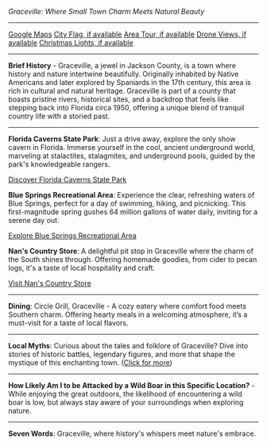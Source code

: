 *Graceville: Where Small Town Charm Meets Natural Beauty*

---

[Google Maps](https://www.google.com/maps/place/Graceville,+FL/data=!3m1!1e3)
[City Flag, if available](https://www.google.com/search?tbm=isch&q=Graceville+FL+Flag+Picture)
[Area Tour, if available](https://www.youtube.com/results?search_query=Graceville+FL+4k+tour)
[Drone Views, if available](https://www.youtube.com/results?search_query=Graceville+FL+4k+drone)
[Christmas Lights, if available](https://www.youtube.com/results?search_query=Graceville+FL+christmas+lights)

---

**Brief History** - Graceville, a jewel in Jackson County, is a town where history and nature intertwine beautifully. Originally inhabited by Native Americans and later explored by Spaniards in the 17th century, this area is rich in cultural and natural heritage. Graceville is part of a county that boasts pristine rivers, historical sites, and a backdrop that feels like stepping back into Florida circa 1950, offering a unique blend of tranquil country life with a storied past.

---

**Florida Caverns State Park**: Just a drive away, explore the only show cavern in Florida. Immerse yourself in the cool, ancient underground world, marveling at stalactites, stalagmites, and underground pools, guided by the park's knowledgeable rangers.

[Discover Florida Caverns State Park](https://www.youtube.com/results?search_query=Florida+Caverns+State+Park)

**Blue Springs Recreational Area**: Experience the clear, refreshing waters of Blue Springs, perfect for a day of swimming, hiking, and picnicking. This first-magnitude spring gushes 64 million gallons of water daily, inviting for a serene day out.

[Explore Blue Springs Recreational Area](https://www.youtube.com/results?search_query=Blue+Springs+Recreational+Area)

**Nan's Country Store**: A delightful pit stop in Graceville where the charm of the South shines through. Offering homemade goodies, from cider to pecan logs, it's a taste of local hospitality and craft.

[Visit Nan's Country Store](https://www.youtube.com/results?search_query=Nan%27s+Country+Store+Graceville+FL)

---

**Dining**: Circle Grill, Graceville - A cozy eatery where comfort food meets Southern charm. Offering hearty meals in a welcoming atmosphere, it’s a must-visit for a taste of local flavors.

---

**Local Myths**: Curious about the tales and folklore of Graceville? Dive into stories of historic battles, legendary figures, and more that shape the mystique of this enchanting town. ([Click for more](https://www.google.com/search?q=Graceville+FL+local+myths))

---

**How Likely Am I to be Attacked by a Wild Boar in this Specific Location?** - While enjoying the great outdoors, the likelihood of encountering a wild boar is low, but always stay aware of your surroundings when exploring nature.

---

**Seven Words**: Graceville, where history's whispers meet nature's embrace.